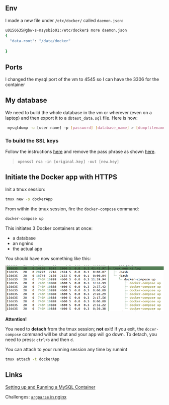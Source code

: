 
## Env

I made a new file under  `/etc/docker/` called `daemon.json`:

```bash
u0156635@gbw-s-msysbio01:/etc/docker$ more daemon.json 
{
  "data-root": "/data/docker"

}
```


## Ports 

I changed the mysql port of the vm to 4545 so I can have the 3306 for the container


## My database

We need to build the whole database in the vm or wherever (even on a laptop) and then export it to a `dbtest_data.sql` file. 
Here is how: 
```bash
 mysqldump -u [user name] –p [password] [database_name] > [dumpfilename.sql]

```

### To build the SSL keys 

Follow the instructions [here](https://www.baeldung.com/openssl-self-signed-cert)
and remove the pass phrase as shown [here](https://help.cloud66.com/docs/security/remove-passphrase).

> `openssl rsa -in [original.key] -out [new.key]`


## Initiate the Docker app with HTTPS 

Init a tmux session: 

```bash
tmux new -s dockerApp
```

From within the tmux session, fire the `docker-compose` command:

```bash
docker-compose up
```

This initiates 3 Docker containers at once: 
- a database 
- an ngninx 
- the actual app 

You should have now something like this:

![tmux docker](figs/init-app.png)


**Attention!**

You need to **detach** from the tmux session; **not** exit! 
If you exit, the `docer-compose` command will be shut and your app will go down. 
To detach, you need to press:
`ctrl+b` and then `d`.

You can attach to your running session any time by runnint 
```bash
tmux attach -t dockerApp
```






## Links

[Setting up and Running a MySQL Container](https://www.baeldung.com/ops/docker-mysql-container)

Challenges:
[`argparse` in nginx](https://github.com/benoitc/gunicorn/issues/1867)

